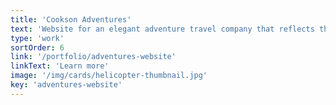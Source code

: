```yaml
---
title: 'Cookson Adventures'
text: 'Website for an elegant adventure travel company that reflects their thirst for breathtaking natural beauty'
type: 'work'
sortOrder: 6
link: '/portfolio/adventures-website'
linkText: 'Learn more'
image: '/img/cards/helicopter-thumbnail.jpg'
key: 'adventures-website'
---
```


